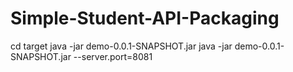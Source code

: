# Simple-Student-API-Packaging



cd target
java -jar demo-0.0.1-SNAPSHOT.jar
java -jar demo-0.0.1-SNAPSHOT.jar --server.port=8081

